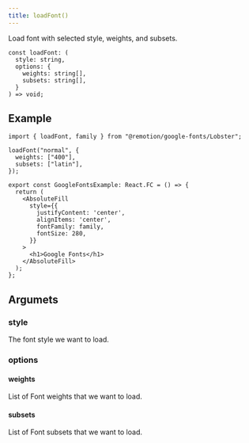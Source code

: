```yaml
---
title: loadFont()
---
```


Load font with selected style, weights, and subsets.

```tsx
const loadFont: (
  style: string,
  options: {
    weights: string[],
    subsets: string[],
  }
) => void;
```

## Example

```tsx
import { loadFont, family } from "@remotion/google-fonts/Lobster";

loadFont("normal", {
  weights: ["400"],
  subsets: ["latin"],
});

export const GoogleFontsExample: React.FC = () => {
  return (
    <AbsoluteFill
      style={{
        justifyContent: 'center',
        alignItems: 'center',
        fontFamily: family,
        fontSize: 280,
      }}
    >
      <h1>Google Fonts</h1>
    </AbsoluteFill>
  );
};
```

## Argumets

### style

The font style we want to load.

### options

#### weights

List of Font weights that we want to load.

#### subsets

List of Font subsets that we want to load.